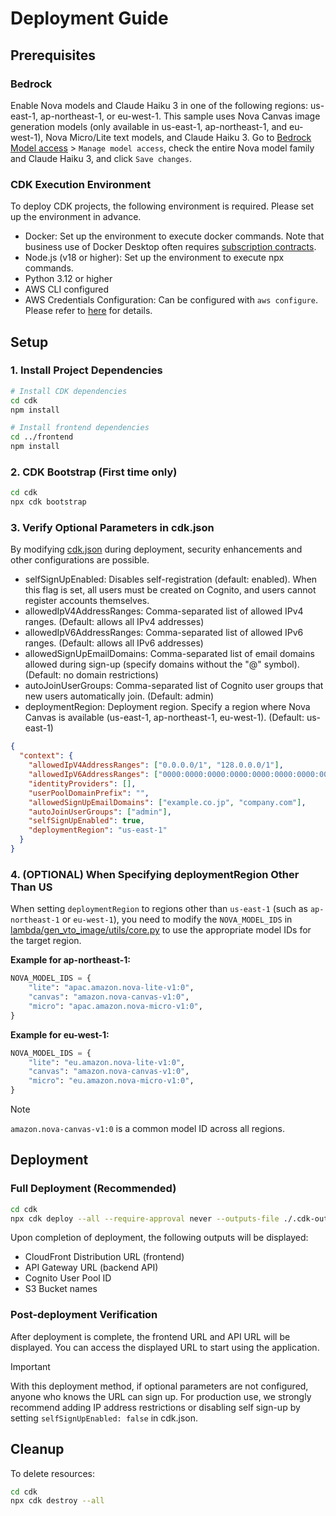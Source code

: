 # Deployment Guide

## Prerequisites
### Bedrock
Enable Nova models and Claude Haiku 3 in one of the following regions: us-east-1, ap-northeast-1, or eu-west-1. This sample uses Nova Canvas image generation models (only available in us-east-1, ap-northeast-1, and eu-west-1), Nova Micro/Lite text models, and Claude Haiku 3.
Go to [Bedrock Model access](https://us-east-1.console.aws.amazon.com/bedrock/home?region=us-east-1#/modelaccess) > `Manage model access`, check the entire Nova model family and Claude Haiku 3, and click `Save changes`.

### CDK Execution Environment
To deploy CDK projects, the following environment is required. Please set up the environment in advance.

- Docker: Set up the environment to execute docker commands. Note that business use of Docker Desktop often requires [subscription contracts](https://www.docker.com/legal/docker-subscription-service-agreement/).
- Node.js (v18 or higher): Set up the environment to execute npx commands.
- Python 3.12 or higher
- AWS CLI configured
- AWS Credentials Configuration: Can be configured with `aws configure`. Please refer to [here](https://docs.aws.amazon.com/cli/latest/userguide/cli-configure-quickstart.html) for details.

## Setup

### 1. Install Project Dependencies

```bash
# Install CDK dependencies
cd cdk
npm install

# Install frontend dependencies
cd ../frontend
npm install
```

### 2. CDK Bootstrap (First time only)

```bash
cd cdk
npx cdk bootstrap
```

### 3. Verify Optional Parameters in cdk.json

By modifying [cdk.json](../../cdk/cdk.json) during deployment, security enhancements and other configurations are possible.
- selfSignUpEnabled: Disables self-registration (default: enabled). When this flag is set, all users must be created on Cognito, and users cannot register accounts themselves.
- allowedIpV4AddressRanges: Comma-separated list of allowed IPv4 ranges. (Default: allows all IPv4 addresses)
- allowedIpV6AddressRanges: Comma-separated list of allowed IPv6 ranges. (Default: allows all IPv6 addresses)
- allowedSignUpEmailDomains: Comma-separated list of email domains allowed during sign-up (specify domains without the "@" symbol). (Default: no domain restrictions)
- autoJoinUserGroups: Comma-separated list of Cognito user groups that new users automatically join. (Default: admin)
- deploymentRegion: Deployment region. Specify a region where Nova Canvas is available (us-east-1, ap-northeast-1, eu-west-1). (Default: us-east-1)

```json
{
  "context": {
    "allowedIpV4AddressRanges": ["0.0.0.0/1", "128.0.0.0/1"],
    "allowedIpV6AddressRanges": ["0000:0000:0000:0000:0000:0000:0000:0000/1", "8000:0000:0000:0000:0000:0000:0000:0000/1"],
    "identityProviders": [],
    "userPoolDomainPrefix": "",
    "allowedSignUpEmailDomains": ["example.co.jp", "company.com"],
    "autoJoinUserGroups": ["admin"],
    "selfSignUpEnabled": true,
    "deploymentRegion": "us-east-1"
  }
}
```

### 4. (OPTIONAL) When Specifying deploymentRegion Other Than US

When setting `deploymentRegion` to regions other than `us-east-1` (such as `ap-northeast-1` or `eu-west-1`), you need to modify the `NOVA_MODEL_IDS` in [lambda/gen_vto_image/utils/core.py](../../lambda/gen_vto_image/utils/core.py) to use the appropriate model IDs for the target region.

**Example for ap-northeast-1:**
```python
NOVA_MODEL_IDS = {
    "lite": "apac.amazon.nova-lite-v1:0", 
    "canvas": "amazon.nova-canvas-v1:0",  
    "micro": "apac.amazon.nova-micro-v1:0", 
}
```

**Example for eu-west-1:**
```python
NOVA_MODEL_IDS = {
    "lite": "eu.amazon.nova-lite-v1:0", 
    "canvas": "amazon.nova-canvas-v1:0",  
    "micro": "eu.amazon.nova-micro-v1:0", 
}
```

> [!Note]
> `amazon.nova-canvas-v1:0` is a common model ID across all regions.

## Deployment
### Full Deployment (Recommended)

```bash
cd cdk
npx cdk deploy --all --require-approval never --outputs-file ./.cdk-outputs.json
```
Upon completion of deployment, the following outputs will be displayed:
- CloudFront Distribution URL (frontend)
- API Gateway URL (backend API)
- Cognito User Pool ID
- S3 Bucket names

### Post-deployment Verification

   After deployment is complete, the frontend URL and API URL will be displayed.
   You can access the displayed URL to start using the application.

> [!Important]
> With this deployment method, if optional parameters are not configured, anyone who knows the URL can sign up.
For production use, we strongly recommend adding IP address restrictions or disabling self sign-up by setting `selfSignUpEnabled: false` in cdk.json.

## Cleanup

To delete resources:

```bash
cd cdk
npx cdk destroy --all
